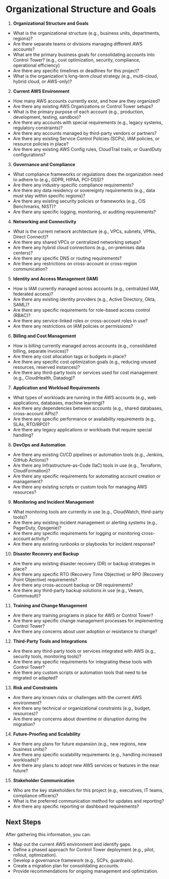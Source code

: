 # Organizational Structure and Goals

1. **Organizational Structure and Goals**

- What is the organizational structure (e.g., business units, departments, regions)?
- Are there separate teams or divisions managing different AWS accounts?
- What are the primary business goals for consolidating accounts into Control Tower? (e.g., cost optimization, security, compliance, operational efficiency)
- Are there any specific timelines or deadlines for this project?
- What is the organization's long-term cloud strategy (e.g., multi-cloud, hybrid cloud, or AWS-only)?

2. **Current AWS Environment**

- How many AWS accounts currently exist, and how are they organized?
- Are there any existing AWS Organizations or Control Tower setups?
- What is the primary purpose of each account (e.g., production, development, testing, sandbox)?
- Are there any accounts with special requirements (e.g., legacy systems, regulatory constraints)?
- Are there any accounts managed by third-party vendors or partners?
- Are there any existing Service Control Policies (SCPs), IAM policies, or resource policies in place?
- Are there any existing AWS Config rules, CloudTrail trails, or GuardDuty configurations?

3. **Governance and Compliance**

- What compliance frameworks or regulations does the organization need to adhere to (e.g., GDPR, HIPAA, PCI-DSS)?
- Are there any industry-specific compliance requirements?
- Are there any data residency or sovereignty requirements (e.g., data must stay within specific regions)?
- Are there any existing security policies or frameworks (e.g., CIS Benchmarks, NIST)?
- Are there any specific logging, monitoring, or auditing requirements?

4. **Networking and Connectivity**

- What is the current network architecture (e.g., VPCs, subnets, VPNs, Direct Connect)?
- Are there any shared VPCs or centralized networking setups?
- Are there any hybrid cloud connections (e.g., on-premises data centers)?
- Are there any specific DNS or routing requirements?
- Are there any restrictions on cross-account or cross-region communication?

5. **Identity and Access Management (IAM)**

- How is IAM currently managed across accounts (e.g., centralized IAM, federated access)?
- Are there any existing identity providers (e.g., Active Directory, Okta, SAML)?
- Are there any specific requirements for role-based access control (RBAC)?
- Are there any service-linked roles or cross-account roles in use?
- Are there any restrictions on IAM policies or permissions?

6. **Billing and Cost Management**

- How is billing currently managed across accounts (e.g., consolidated billing, separate invoices)?
- Are there any cost allocation tags or budgets in place?
- Are there any specific cost optimization goals (e.g., reducing unused resources, reserved instances)?
- Are there any third-party tools or services used for cost management (e.g., CloudHealth, Datadog)?

7. **Application and Workload Requirements**

- What types of workloads are running in the AWS accounts (e.g., web applications, databases, machine learning)?
- Are there any dependencies between accounts (e.g., shared databases, cross-account APIs)?
- Are there any specific performance or availability requirements (e.g., SLAs, RTO/RPO)?
- Are there any legacy applications or workloads that require special handling?

8. **DevOps and Automation**

- Are there any existing CI/CD pipelines or automation tools (e.g., Jenkins, GitHub Actions)?
- Are there any Infrastructure-as-Code (IaC) tools in use (e.g., Terraform, CloudFormation)?
- Are there any specific requirements for automating account creation or management?
- Are there any existing scripts or custom tools for managing AWS resources?

9. **Monitoring and Incident Management**

- What monitoring tools are currently in use (e.g., CloudWatch, third-party tools)?
- Are there any existing incident management or alerting systems (e.g., PagerDuty, Opsgenie)?
- Are there any specific requirements for logging or monitoring cross-account activity?
- Are there any existing runbooks or playbooks for incident response?

10. **Disaster Recovery and Backup**

- Are there any existing disaster recovery (DR) or backup strategies in place?
- Are there any specific RTO (Recovery Time Objective) or RPO (Recovery Point Objective) requirements?
- Are there any cross-account backup or DR requirements?
- Are there any third-party backup solutions in use (e.g., Veeam, Commvault)?

11. **Training and Change Management**

- Are there any training programs in place for AWS or Control Tower?
- Are there any specific change management processes for implementing Control Tower?
- Are there any concerns about user adoption or resistance to change?

12. **Third-Party Tools and Integrations**

- Are there any third-party tools or services integrated with AWS (e.g., security tools, monitoring tools)?
- Are there any specific requirements for integrating these tools with Control Tower?
- Are there any custom scripts or automation tools that need to be migrated or adapted?

13. **Risk and Constraints**

- Are there any known risks or challenges with the current AWS environment?
- Are there any technical or organizational constraints (e.g., budget, resources)?
- Are there any concerns about downtime or disruption during the migration?

14. **Future-Proofing and Scalability**

- Are there any plans for future expansion (e.g., new regions, new business units)?
- Are there any specific scalability requirements (e.g., handling increased workloads)?
- Are there any plans to adopt new AWS services or features in the near future?

15. **Stakeholder Communication**

- Who are the key stakeholders for this project (e.g., executives, IT teams, compliance officers)?
- What is the preferred communication method for updates and reporting?
- Are there any specific reporting or dashboard requirements?

## Next Steps

After gathering this information, you can:

- Map out the current AWS environment and identify gaps.
- Define a phased approach for Control Tower deployment (e.g., pilot, rollout, optimization).
- Develop a governance framework (e.g., SCPs, guardrails).
- Create a migration plan for consolidating accounts.
- Provide recommendations for ongoing management and optimization.
